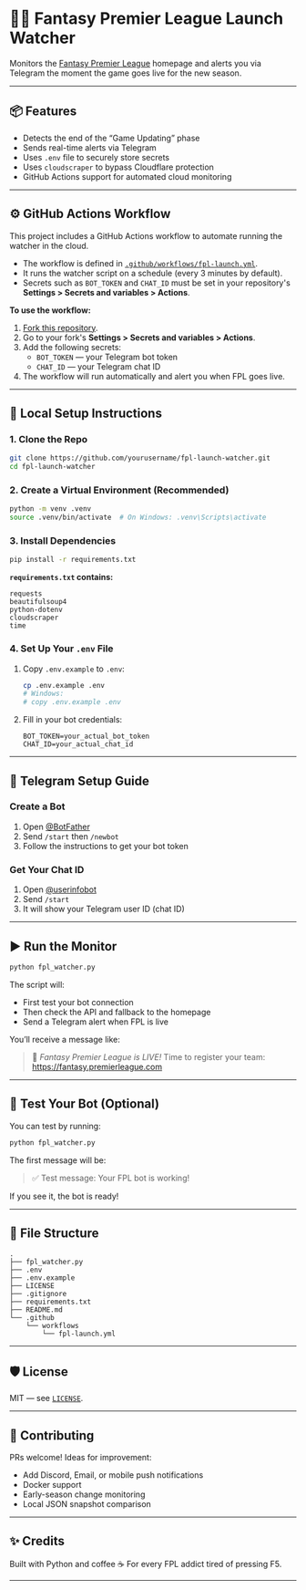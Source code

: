 # 🕵️‍♂️ Fantasy Premier League Launch Watcher

Monitors the [Fantasy Premier League](https://fantasy.premierleague.com) homepage and alerts you via Telegram the moment the game goes live for the new season.

---

## 📦 Features

- Detects the end of the “Game Updating” phase
- Sends real-time alerts via Telegram
- Uses `.env` file to securely store secrets
- Uses `cloudscraper` to bypass Cloudflare protection
- GitHub Actions support for automated cloud monitoring

---

## ⚙️ GitHub Actions Workflow

This project includes a GitHub Actions workflow to automate running the watcher in the cloud.

- The workflow is defined in [`.github/workflows/fpl-launch.yml`](.github/workflows/fpl-launch.yml).
- It runs the watcher script on a schedule (every 3 minutes by default).
- Secrets such as `BOT_TOKEN` and `CHAT_ID` must be set in your repository's **Settings > Secrets and variables > Actions**.

**To use the workflow:**

1. [Fork this repository](https://github.com/yourusername/fpl-launch-watcher/fork).
2. Go to your fork's **Settings > Secrets and variables > Actions**.
3. Add the following secrets:
    - `BOT_TOKEN` — your Telegram bot token
    - `CHAT_ID` — your Telegram chat ID
4. The workflow will run automatically and alert you when FPL goes live.

---

## 🚀 Local Setup Instructions

### 1. Clone the Repo

```bash
git clone https://github.com/yourusername/fpl-launch-watcher.git
cd fpl-launch-watcher
```

### 2. Create a Virtual Environment (Recommended)

```bash
python -m venv .venv
source .venv/bin/activate  # On Windows: .venv\Scripts\activate
```

### 3. Install Dependencies

```bash
pip install -r requirements.txt
```

**`requirements.txt` contains:**

```
requests
beautifulsoup4
python-dotenv
cloudscraper
time
```

### 4. Set Up Your `.env` File

1. Copy `.env.example` to `.env`:

    ```bash
    cp .env.example .env
    # Windows:
    # copy .env.example .env
    ```

2. Fill in your bot credentials:

    ```env
    BOT_TOKEN=your_actual_bot_token
    CHAT_ID=your_actual_chat_id
    ```

---

## 💬 Telegram Setup Guide

### Create a Bot
1. Open [@BotFather](https://t.me/BotFather)
2. Send `/start` then `/newbot`
3. Follow the instructions to get your bot token

### Get Your Chat ID
1. Open [@userinfobot](https://t.me/userinfobot)
2. Send `/start`
3. It will show your Telegram user ID (chat ID)

---

## ▶️ Run the Monitor

```bash
python fpl_watcher.py
```

The script will:
- First test your bot connection
- Then check the API and fallback to the homepage
- Send a Telegram alert when FPL is live

You’ll receive a message like:

> 🎉 *Fantasy Premier League is LIVE!* Time to register your team: https://fantasy.premierleague.com

---

## 🧪 Test Your Bot (Optional)

You can test by running:

```bash
python fpl_watcher.py
```

The first message will be:

> ✅ Test message: Your FPL bot is working!

If you see it, the bot is ready!

---

## 📂 File Structure

```
.
├── fpl_watcher.py
├── .env
├── .env.example
├── LICENSE
├── .gitignore
├── requirements.txt
├── README.md
└── .github
    └── workflows
        └── fpl-launch.yml
```

---

## 🛡 License

MIT — see [`LICENSE`](LICENSE).

---

## 🤝 Contributing

PRs welcome! Ideas for improvement:

- Add Discord, Email, or mobile push notifications
- Docker support
- Early-season change monitoring
- Local JSON snapshot comparison

---

## ✨ Credits

Built with Python and coffee ☕
For every FPL addict tired of pressing F5.

---
